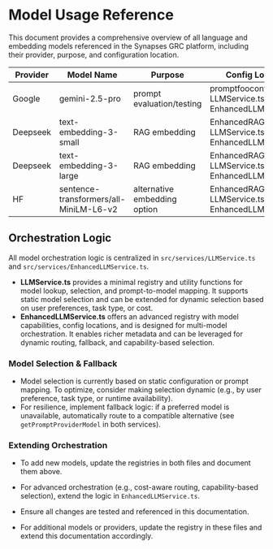 # Model Usage Reference

This document provides a comprehensive overview of all language and embedding models referenced in the Synapses GRC platform, including their provider, purpose, and configuration location.

| Provider | Model Name | Purpose | Config Location |
|----------|------------|---------|----------------|
| Google   | gemini-2.5-pro | prompt evaluation/testing | promptfooconfig.yaml, LLMService.ts, EnhancedLLMService.ts |
| Deepseek | text-embedding-3-small | RAG embedding | EnhancedRAGService.ts, LLMService.ts, EnhancedLLMService.ts |
| Deepseek | text-embedding-3-large | RAG embedding | EnhancedRAGService.ts, LLMService.ts, EnhancedLLMService.ts |
| HF       | sentence-transformers/all-MiniLM-L6-v2 | alternative embedding option | EnhancedRAGService.ts, LLMService.ts, EnhancedLLMService.ts |

## Orchestration Logic

All model orchestration logic is centralized in `src/services/LLMService.ts` and `src/services/EnhancedLLMService.ts`.

- **LLMService.ts** provides a minimal registry and utility functions for model lookup, selection, and prompt-to-model mapping. It supports static model selection and can be extended for dynamic selection based on user preferences, task type, or cost.
- **EnhancedLLMService.ts** offers an advanced registry with model capabilities, config locations, and is designed for multi-model orchestration. It enables richer metadata and can be leveraged for dynamic routing, fallback, and capability-based selection.

### Model Selection & Fallback
- Model selection is currently based on static configuration or prompt mapping. To optimize, consider making selection dynamic (e.g., by user preference, task type, or runtime availability).
- For resilience, implement fallback logic: if a preferred model is unavailable, automatically route to a compatible alternative (see `getPromptProviderModel` in both services).

### Extending Orchestration
- To add new models, update the registries in both files and document them above.
- For advanced orchestration (e.g., cost-aware routing, capability-based selection), extend the logic in `EnhancedLLMService.ts`.
- Ensure all changes are tested and referenced in this documentation.

- For additional models or providers, update the registry in these files and extend this documentation accordingly.